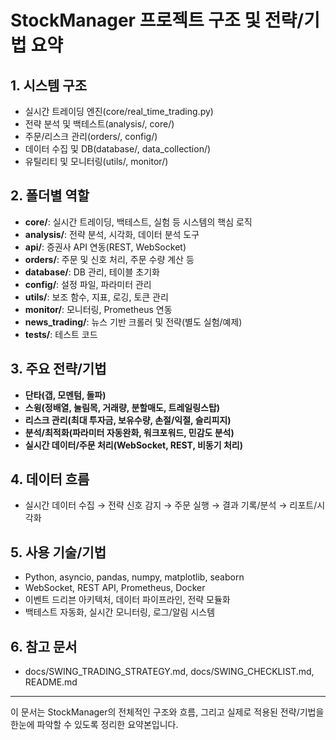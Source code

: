 # StockManager 프로젝트 구조 및 전략/기법 요약

## 1. 시스템 구조
- 실시간 트레이딩 엔진(core/real_time_trading.py)
- 전략 분석 및 백테스트(analysis/, core/)
- 주문/리스크 관리(orders/, config/)
- 데이터 수집 및 DB(database/, data_collection/)
- 유틸리티 및 모니터링(utils/, monitor/)

## 2. 폴더별 역할
- **core/**: 실시간 트레이딩, 백테스트, 실험 등 시스템의 핵심 로직
- **analysis/**: 전략 분석, 시각화, 데이터 분석 도구
- **api/**: 증권사 API 연동(REST, WebSocket)
- **orders/**: 주문 및 신호 처리, 주문 수량 계산 등
- **database/**: DB 관리, 테이블 초기화
- **config/**: 설정 파일, 파라미터 관리
- **utils/**: 보조 함수, 지표, 로깅, 토큰 관리
- **monitor/**: 모니터링, Prometheus 연동
- **news_trading/**: 뉴스 기반 크롤러 및 전략(별도 실험/예제)
- **tests/**: 테스트 코드

## 3. 주요 전략/기법
- **단타(갭, 모멘텀, 돌파)**
- **스윙(정배열, 눌림목, 거래량, 분할매도, 트레일링스탑)**
- **리스크 관리(최대 투자금, 보유수량, 손절/익절, 슬리피지)**
- **분석/최적화(파라미터 자동완화, 워크포워드, 민감도 분석)**
- **실시간 데이터/주문 처리(WebSocket, REST, 비동기 처리)**

## 4. 데이터 흐름
- 실시간 데이터 수집 → 전략 신호 감지 → 주문 실행 → 결과 기록/분석 → 리포트/시각화

## 5. 사용 기술/기법
- Python, asyncio, pandas, numpy, matplotlib, seaborn
- WebSocket, REST API, Prometheus, Docker
- 이벤트 드리븐 아키텍처, 데이터 파이프라인, 전략 모듈화
- 백테스트 자동화, 실시간 모니터링, 로그/알림 시스템

## 6. 참고 문서
- docs/SWING_TRADING_STRATEGY.md, docs/SWING_CHECKLIST.md, README.md

---

이 문서는 StockManager의 전체적인 구조와 흐름, 그리고 실제로 적용된 전략/기법을 한눈에 파악할 수 있도록 정리한 요약본입니다. 